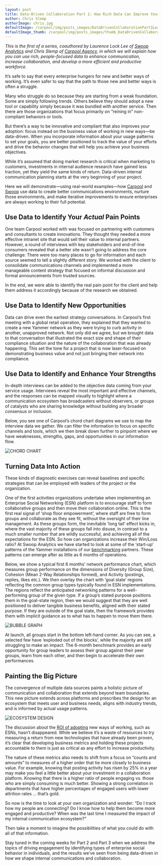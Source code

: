 ```yaml
---
layout: post
title: Data-Driven Collaboration Part 1: How Rich Data Can Improve Your Communication
author: Chris Slemp
authorImage: chris.jpg
defaultImage: /carpool/img/posts_images/DataDrivenCollaborationPart1Lead.jpg
defaultImage_thumb: /carpool/img/posts_images/thumb_DataDrivenCollaborationPart1Lead.jpg
---
```


*This is the first of a series, coauthored by Laurence Lock Lee of [Swoop Analytics](http://swoopanalytics.com/) and Chris Slemp of [Carpool Agency](http://www.carpoolagency.com/), in which we will explain how you can use rich, people-focused data to enhance communication, increase collaboration, and develop a more efficient and productive workforce.*

<!--more-->

It’s safe to say that every enterprise hungers for new and better ways of working. It’s even safer to say that the path to those new and better ways is often a struggle.

Many who struggle do so because they are starting from a weak foundation. Some are simply following trends. Others believe they should adopt a new tool or capability simply because it was bundled with another service. Then there are those organizations that focus primarily on “reining in” non-compliant behaviors or tools.

But there’s a way to be innovative and compliant that also improves your adoption: focus instead on the business value of working in new ways—be data-driven. When you incorporate information about your usage patterns to set your goals, you are better positioned to track the value of your efforts and drive the behavior changes that will help you achieve your business objectives. 

While it’s assumed that doing market research is critical when marketing to customers, investments in internal audience research have gained less traction, yet they yield the same kinds of return. Data-driven internal communication planning starts at the very beginning of your project.

Here we will demonstrate—using real-world examples—how [Carpool](http://www.carpoolagency.com/) and [Swoop](http://swoopanalytics.com/) use data to create better communications environments, nurture those environments, and make iterative improvements to ensure enterprises are always working to their full potential.

Use Data to Identify Your *Actual* Pain Points
--------------------------------------------

One team Carpool worked with was focused on partnering with customers and consultants to create innovations. They thought they needed a more effective intranet site that would sell their value to internal partners. However, a round of interviews with key stakeholders and end-of-line consumers revealed that a better site wasn’t going to address the core challenge: There were too many places to go for information and each source seemed to tell a slightly different story. We worked with the client to consolidate communications channels and implemented a more manageable content strategy that focused on informal discussion and formal announcements from trusted sources.

In the end, we were able to identify the real pain point for the client and help them address it accordingly because of the research we obtained.

Use Data to Identify New Opportunities
--------------------------------------

Data can drive even the earliest strategy conversations. In Carpool’s first meeting with a global retail operation, they explained that they wanted to create a new Yammer network as they were trying to curb activity in another, unapproved network. Not only did we agree, but we brought data to that conversation that illustrated the exact size and shape of their compliance situation and the nature of the collaboration that was already happening. This set the tone for a project that is now laser-focused on demonstrating business value and not just bringing their network into compliance.

Use Data to Identify and Enhance Your Strengths
-----------------------------------------------

In-depth interviews can be added to the objective data coming from your service usage. Interviews reveal the most important and effective channels, and the responses can be mapped visually to highlight where a communication ecosystem has broadcasters without observers, or groups of catalysts who are sharing knowledge without building any broader consensus or inclusion.

Below, you see one of Carpool’s chord chart diagrams we use to map the interview data we gather. We can filter the information to focus on specific channels and tools, which we then break down further to pinpoint where we have weaknesses, strengths, gaps, and opportunities in our information flow.

![CHORD CHART](/carpool/img/posts_images/DataDrivenCollaborationPart1LeadChordChart.jpg)

Turning Data Into Action
------------------------

These kinds of diagnostic exercises can reveal baselines and specific strategies that can be employed with leaders of the project or the organization. 

One of the first activities organizations undertake when implementing an Enterprise Social Networking (ESN) platform is to encourage staff to form collaborative groups and then move their collaboration online. This is the first real signal of ‘shop floor empowerment’, where staff are free to form groups and collaborate as they see fit, without the oversight of their line management. As these groups form, the inevitable ‘long tail’ effect kicks in, where the vast majority of these groups fall into disuse, in contrast to a much smaller number that are wildly successful, and achieving all of the expectations for the ESN. So how can organizations increase their Win/Loss ratio? At Swoop Analytics we have started to look at some of the ‘start-up’ patterns of the Yammer installations of our [benchmarking](http://www.swoopanalytics.com/index.php/benchmarking/) partners. These patterns can emerge after as little as 6 months of operations.
 
Below, we show a typical first 6 months’ network performance chart, which measures group performance on the dimensions of Diversity (Group Size), Cohesion (Mean 2-Way Relationships formed), and Activity (postings, replies, likes etc.). We then overlay the chart with ‘goal state’ regions reflecting the common group types typically found in ESN implementations. The regions reflect the anticipated networking patterns for a well-performing group of the given type. If a group’s stated purpose positions them in the goal-state region, then we would suggest that they are well positioned to deliver tangible business benefits, aligned with their stated purpose. If they are outside of the goal state, then the framework provides them with implicit guidance as to what has to happen to move them there.

![BUBBLE GRAPH](/carpool/img/posts_images/DataDrivenCollaborationPart1LeadBubbleGraph.jpg)
 
At launch, all groups start in the bottom left-hand corner. As you can see, a selected few have ‘exploded out of the blocks’, while the majority are still struggling to make an impact. The 6-month benchmark provides an early opportunity for group leaders to assess their group against their peer groups, learn from each other, and then begin to accelerate their own performances.

Painting the Big Picture
------------------------

The convergence of multiple data sources paints a holistic picture of communication and collaboration that extends beyond team boundaries. This new picture extends across platforms and prescribes the design for an ecosystem that meets user and business needs, aligns with industry trends, and is informed by actual usage patterns.

![ECOSYSTEM DESIGN](/carpool/img/posts_images/DataDrivenCollaborationPart1LeadArrowGraphic.jpg)

The discussion about the [ROI of adopting](https://twitter.com/search?q=ROI%20ESN&src=typd) new ways of working, such as ESNs, hasn’t disappeared. While we believe it’s a waste of resources to try measuring a return from new technologies that have already been proven, it’s clear that developing business metrics and holding these projects accountable to them is just as critical as any effort to increase productivity. 

The nature of these metrics also needs to shift from a focus on “counts and amounts” to measures of a higher order that tie more closely to business value. For example, knowing that posting activity has risen by 25% in a year may make you feel a little better about your investment in a collaboration platform. Knowing that there is a higher ratio of people engaging vs. those who are simply consuming is much better. Showing a strong correlation in departments that have higher percentages of engaged users with lower attrition rates … that’s gold.

So now is the time to look at your own organization and wonder: “Do I track how my people are connecting? Do I know how to help them become more engaged and productive? When was the last time I measured the impact of my internal communication ecosystem?”

Then take a moment to imagine the possibilities of what you could do with all of that information.

Stay tuned in the coming weeks for Part 2 and Part 3 when we address the topics of driving engagement by identifying types of enterprise social behavior in individuals, and the results we’ve seen from being data-driven in how we shape internal communications and collaboration.

